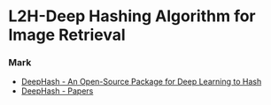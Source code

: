 # L2H-Deep Hashing Algorithm for Image Retrieval
### Mark
- [DeepHash - An Open-Source Package for Deep Learning to Hash](https://github.com/thulab/DeepHash)
- [DeepHash - Papers](https://github.com/caoyue10/DeepHash-Papers)
